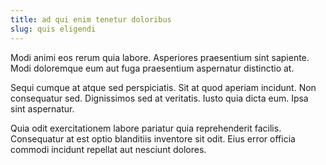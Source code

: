 ```yaml
---
title: ad qui enim tenetur doloribus
slug: quis eligendi
---
```


Modi animi eos rerum quia labore. Asperiores praesentium sint sapiente. Modi doloremque eum aut fuga praesentium aspernatur distinctio at.

Sequi cumque at atque sed perspiciatis. Sit at quod aperiam incidunt. Non consequatur sed. Dignissimos sed at veritatis. Iusto quia dicta eum. Ipsa sint aspernatur.

Quia odit exercitationem labore pariatur quia reprehenderit facilis. Consequatur at est optio blanditiis inventore sit odit. Eius error officia commodi incidunt repellat aut nesciunt dolores.
